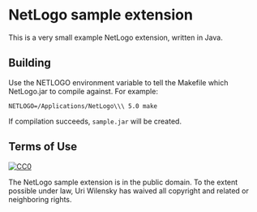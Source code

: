 # NetLogo sample extension

This is a very small example NetLogo extension, written in Java.

## Building

Use the NETLOGO environment variable to tell the Makefile which NetLogo.jar to compile against.  For example:

    NETLOGO=/Applications/NetLogo\\\ 5.0 make

If compilation succeeds, `sample.jar` will be created.

## Terms of Use

[![CC0](http://i.creativecommons.org/p/zero/1.0/88x31.png)](http://creativecommons.org/publicdomain/zero/1.0/)

The NetLogo sample extension is in the public domain.  To the extent possible under law, Uri Wilensky has waived all copyright and related or neighboring rights.
